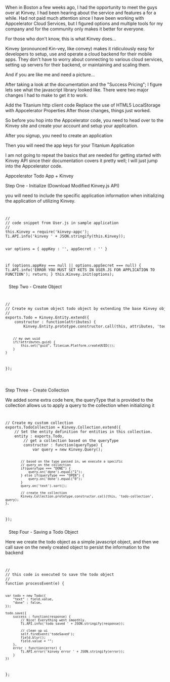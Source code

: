          

When in Boston a few weeks ago, I had the opportunity to meet the guys over at Kinvey. I had been hearing about the service and features a for a while. Had not paid much attention since I have been working with Appcelerator Cloud Services, but I figured options and multiple tools for my company and for the community only makes it better for everyone.

For those who don't know, this is what Kinvey does...

Kinvey (pronounced Kin-vey, like convey) makes it ridiculously easy for developers to setup, use and operate a cloud backend for their mobile apps. They don't have to worry about connecting to various cloud services, setting up servers for their backend, or maintaining and scaling them.

And if you are like me and need a picture...

       

After taking a look at the documentation and the "Success Pricing"; I figure lets see what the javascript library looked like. There were two major changes I had to make to get it to work.

Add the Titanium http client code
Replace the use of HTML5 LocalStorage with Appcelerator Properties
After those changes, things just worked.

So before you hop into the Appcelerator code, you need to head over to the Kinvey site and create your account and setup your application.

After you signup, you need to create an application



Then you will need the app keys for your Titanium Application



I am not going to repeat the basics that are needed for getting started with Kinvey API since their documentation covers it pretty well; I will just jump into the Appcelerator code.

Appcelerator Todo App + Kinvey

Step One - Initialize (Download Modified Kinvey.js API)

you will need to include the specific application information when initializing the application of utilizing Kinvey.

<code>
<pre>
//
// code snippet from User.js in sample application
//
this.Kinvey = require('kinvey-appc');
Ti.API.info('kinvey ' + JSON.stringify(this.Kinvey));

var options = {
    appKey : '',
    appSecret : ''
}

if (options.appKey === null || options.appSecret === null) {
    Ti.API.info('ERROR YOU MUST SET KETS IN USER.JS FOR APPLICATION TO FUNCTION');
    return;
}
this.Kinvey.init(options);
</pre>
</code>
Step Two - Create Object


<code>
<pre>
//
// Create my custom object todo object by extending the base Kinvey object
//
exports.Todo = Kinvey.Entity.extend({
    constructor : function(attributes) {
        Kinvey.Entity.prototype.constructor.call(this, attributes, 'todo-collection');

        // my own uuid
        if(!attributes.guid) {
            this.set("guid", Titanium.Platform.createUUID());
        }
    }
});
</pre>
</code>

Step Three - Create Collection

We added some extra code here, the queryType that is provided to the collection allows us to apply a query to the collection when initializing it

<code>
<pre>
// Create my custom collection
exports.TodoCollection = Kinvey.Collection.extend({
    // Set the entity definition for entities in this collection.
    entity : exports.Todo,
        // get a collection based on the queryType
        constructor : function(queryType) {
            var query = new Kinvey.Query();

            // based on the type passed in, we execute a specific
            // query on the collection
            if(queryType === "DONE") {
                query.on('done').equal("1");
            } else if(queryType === "OPEN") {
                query.on('done').equal("0");
            }
            query.on('text').sort();

            // create the collection
            Kinvey.Collection.prototype.constructor.call(this, 'todo-collection', query);
    },
});
</pre>
</code>
Step Four - Saving a Todo Object

Here we create the todo object as a simple javascript object, and then we call save on the newly created object to persist the information to the backend

<code>
<pre>
//
// this code is executed to save the todo object
//
function processEvent(e) {

    var todo = new Todo({
        "text" : field.value,
        "done" : false,
    });

    todo.save({
        success : function(response) {
            // Nice! Everything went smoothly.
            Ti.API.info('todo saved ' + JSON.stringify(response));

            // clean up ui
            self.fireEvent('todoSaved');
            field.blur();
            field.value = "";
        },
        error : function(error) {
            Ti.API.error('kinvey error ' + JSON.stringify(error));
        }
    })

};
</pre>
</code>